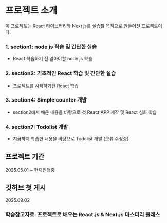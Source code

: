# 프로젝트 소개
이 프로젝트는 React 라이브러리와 Next js를 실습할 목적으로 만들어진 프로젝트이다.


  ###  1. section1: node js 학습 및 간단한 실습
  + React 학습하기 전 알아야할 node js 학습
  ###  2. section2: 기초적인 React 학습 및 간단한 실습
  + 프로젝트를 시작하기전 React 학습
  ###  3. section4: Simple counter 개발
  + section2에서 배운 내용을 바탕으로 첫 React APP 제작 및 React 심화 학습
  ###  4. section7: Todolist 개발
  + 지금까지 학습한 내용을 바탕으로 Todolist 개발 (오류 수정중)

  
## 프로젝트 기간
2025.05.01 ~ 현재진행중


## 깃허브 첫 게시
2025.09.02


### 학습참고자료: 프로젝트로 배우는 React.js & Next.js 마스터리 클래스
